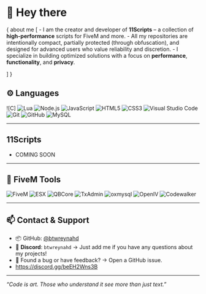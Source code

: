 # 👋 Hey there

{
  about me
  [
     - I am the creator and developer of **11Scripts** – a collection of **high-performance** scripts for FiveM and more.
      - All my repositories are intentionally compact, partially protected (through obfuscation), and designed for advanced users who value reliability and discretion.
       - I specialize in building optimized solutions with a focus on **performance**, **functionality**, and **privacy**.
        
  ]
}

## ⚙️ Languages

![C]
![Lua](https://img.shields.io/badge/-Lua-blue?style=flat&logo=lua)
![Node.js](https://img.shields.io/badge/-Node.js-339933?style=flat&logo=node.js&logoColor=white)
![JavaScript](https://img.shields.io/badge/-JavaScript-F7DF1E?style=flat&logo=javascript&logoColor=black)
![HTML5](https://img.shields.io/badge/-HTML5-E34F26?style=flat&logo=html5&logoColor=white)
![CSS3](https://img.shields.io/badge/-CSS3-1572B6?style=flat&logo=css3&logoColor=white)
![Visual Studio Code](https://img.shields.io/badge/-VS%20Code-007ACC?style=flat&logo=visual-studio-code&logoColor=white)
![Git](https://img.shields.io/badge/-Git-F05032?style=flat&logo=git&logoColor=white)
![GitHub](https://img.shields.io/badge/-GitHub-181717?style=flat&logo=github)
![MySQL](https://img.shields.io/badge/-MySQL-4479A1?style=flat&logo=mysql&logoColor=white)

---

## 11Scripts

- COMING SOON

---

## 🔧 FiveM Tools

![FiveM](https://img.shields.io/badge/-FiveM-FF5500?style=flat&logo=fivem&logoColor=white)
![ESX](https://img.shields.io/badge/-ESX-00c3ff?style=flat&logo=data:image/svg+xml;base64,&logoColor=white)
![QBCore](https://img.shields.io/badge/-QBCore-purple?style=flat&logo=lua)
![TxAdmin](https://img.shields.io/badge/-txAdmin-003545?style=flat&logo=vercel&logoColor=white)
![oxmysql](https://img.shields.io/badge/-oxmysql-4479A1?style=flat&logo=mysql&logoColor=white)
![OpenIV](https://img.shields.io/badge/-OpenIV-grey?style=flat&logo=windows)
![Codewalker](https://img.shields.io/badge/-Codewalker-orange?style=flat)

---

## 📫 Contact & Support

- 📦 GitHub: [@btwreynahd](https://github.com/btwreynahd)  
- 💬 **Discord**: `btwreynahd` → Just add me if you have any questions about my projects!  
- 🐛 Found a bug or have feedback? → Open a GitHub issue.  
- https://discord.gg/beEH2Wns3B

---

_“Code is art. Those who understand it see more than just text.”_
